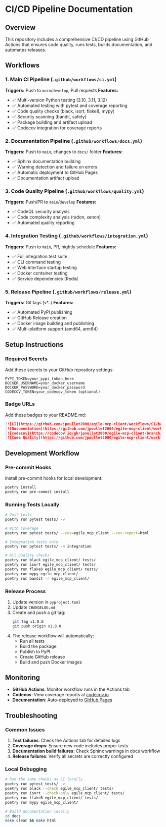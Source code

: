 # CI/CD Pipeline Documentation

## Overview

This repository includes a comprehensive CI/CD pipeline using GitHub Actions that ensures code quality, runs tests, builds documentation, and automates releases.

## Workflows

### 1. Main CI Pipeline (`.github/workflows/ci.yml`)

**Triggers:** Push to `main`/`develop`, Pull requests
**Features:**
- ✅ Multi-version Python testing (3.10, 3.11, 3.12)
- ✅ Automated testing with pytest and coverage reporting
- ✅ Code quality checks (black, isort, flake8, mypy)
- ✅ Security scanning (bandit, safety)
- ✅ Package building and artifact upload
- ✅ Codecov integration for coverage reports

### 2. Documentation Pipeline (`.github/workflows/docs.yml`)

**Triggers:** Push to `main`, changes to `docs/` folder
**Features:**
- ✅ Sphinx documentation building
- ✅ Warning detection and failure on errors
- ✅ Automatic deployment to GitHub Pages
- ✅ Documentation artifact upload

### 3. Code Quality Pipeline (`.github/workflows/quality.yml`)

**Triggers:** Push/PR to `main`/`develop`
**Features:**
- ✅ CodeQL security analysis
- ✅ Code complexity analysis (radon, xenon)
- ✅ Automated quality reporting

### 4. Integration Testing (`.github/workflows/integration.yml`)

**Triggers:** Push to `main`, PR, nightly schedule
**Features:**
- ✅ Full integration test suite
- ✅ CLI command testing
- ✅ Web interface startup testing
- ✅ Docker container testing
- ✅ Service dependencies (Redis)

### 5. Release Pipeline (`.github/workflows/release.yml`)

**Triggers:** Git tags (v*.*.*)
**Features:**
- ✅ Automated PyPI publishing
- ✅ GitHub Release creation
- ✅ Docker image building and publishing
- ✅ Multi-platform support (amd64, arm64)

## Setup Instructions

### Required Secrets

Add these secrets to your GitHub repository settings:

```
PYPI_TOKEN=your_pypi_token_here
DOCKER_USERNAME=your_docker_username
DOCKER_PASSWORD=your_docker_password
CODECOV_TOKEN=your_codecov_token (optional)
```

### Badge URLs

Add these badges to your README.md:

```markdown
[![CI](https://github.com/jpoullet2000/egile-mcp-client/workflows/CI/badge.svg)](https://github.com/jpoullet2000/egile-mcp-client/actions/workflows/ci.yml)
[![Documentation](https://github.com/jpoullet2000/egile-mcp-client/workflows/Documentation/badge.svg)](https://github.com/jpoullet2000/egile-mcp-client/actions/workflows/docs.yml)
[![codecov](https://codecov.io/gh/jpoullet2000/egile-mcp-client/branch/main/graph/badge.svg)](https://codecov.io/gh/jpoullet2000/egile-mcp-client)
[![Code Quality](https://github.com/jpoullet2000/egile-mcp-client/workflows/Code%20Quality/badge.svg)](https://github.com/jpoullet2000/egile-mcp-client/actions/workflows/quality.yml)
```

## Development Workflow

### Pre-commit Hooks

Install pre-commit hooks for local development:

```bash
poetry install
poetry run pre-commit install
```

### Running Tests Locally

```bash
# Unit tests
poetry run pytest tests/ -v

# With coverage
poetry run pytest tests/ --cov=egile_mcp_client --cov-report=html

# Integration tests only
poetry run pytest tests/ -m integration

# All quality checks
poetry run black egile_mcp_client/ tests/
poetry run isort egile_mcp_client/ tests/
poetry run flake8 egile_mcp_client/ tests/
poetry run mypy egile_mcp_client/
poetry run bandit -r egile_mcp_client/
```

### Release Process

1. Update version in `pyproject.toml`
2. Update `CHANGELOG.md`
3. Create and push a git tag:
   ```bash
   git tag v1.0.0
   git push origin v1.0.0
   ```
4. The release workflow will automatically:
   - Run all tests
   - Build the package
   - Publish to PyPI
   - Create GitHub release
   - Build and push Docker images

## Monitoring

- **GitHub Actions**: Monitor workflow runs in the Actions tab
- **Codecov**: View coverage reports at [codecov.io](https://codecov.io/gh/jpoullet2000/egile-mcp-client)
- **Documentation**: Auto-deployed to [GitHub Pages](https://jpoullet2000.github.io/egile-mcp-client)

## Troubleshooting

### Common Issues

1. **Test failures**: Check the Actions tab for detailed logs
2. **Coverage drops**: Ensure new code includes proper tests
3. **Documentation build failures**: Check Sphinx warnings in docs workflow
4. **Release failures**: Verify all secrets are correctly configured

### Local Debugging

```bash
# Run the same checks as CI locally
poetry run pytest tests/ -v
poetry run black --check egile_mcp_client/ tests/
poetry run isort --check-only egile_mcp_client/ tests/
poetry run flake8 egile_mcp_client/ tests/
poetry run mypy egile_mcp_client/

# Build documentation locally
cd docs
make clean && make html
```
